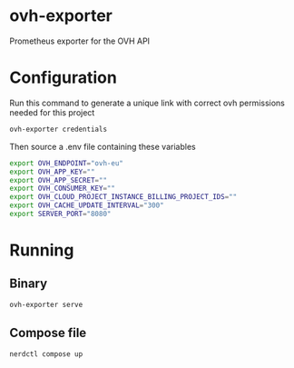 # ovh-exporter
Prometheus exporter for the OVH API

# Configuration

Run this command to generate a unique link with correct ovh permissions needed for this project
```bash
ovh-exporter credentials
```

Then source a .env file containing these variables
```bash
export OVH_ENDPOINT="ovh-eu"
export OVH_APP_KEY=""
export OVH_APP_SECRET=""
export OVH_CONSUMER_KEY=""
export OVH_CLOUD_PROJECT_INSTANCE_BILLING_PROJECT_IDS=""
export OVH_CACHE_UPDATE_INTERVAL="300"
export SERVER_PORT="8080"
```

# Running

## Binary
```bash
ovh-exporter serve
```

## Compose file
```bash
nerdctl compose up
```
